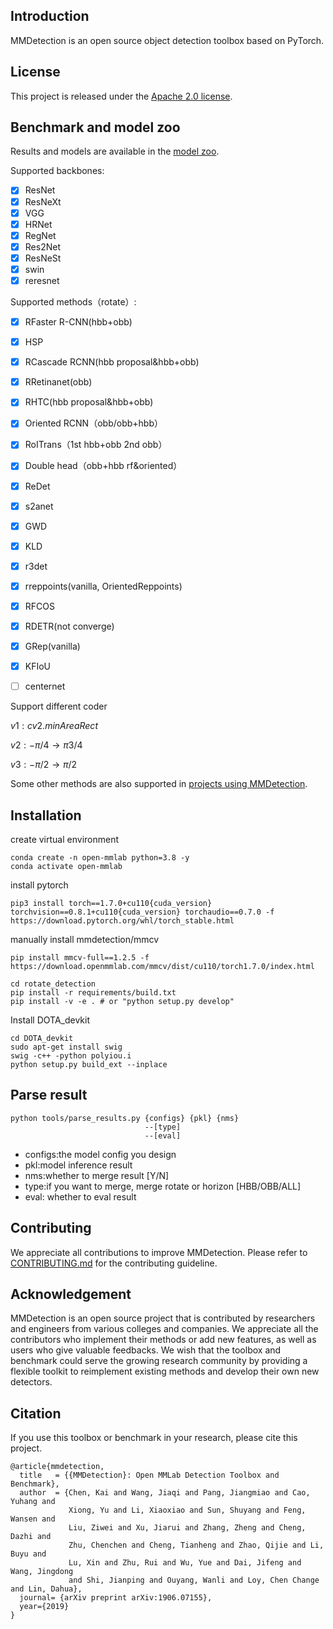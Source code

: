 ## Introduction

MMDetection is an open source object detection toolbox based on PyTorch.

## License

This project is released under the [Apache 2.0 license](LICENSE).

## Benchmark and model zoo

Results and models are available in the [model zoo](docs/model_zoo.md).

Supported backbones:

- [x] ResNet
- [x] ResNeXt
- [x] VGG
- [x] HRNet
- [x] RegNet
- [x] Res2Net
- [x] ResNeSt
- [x] swin
- [x] reresnet

Supported methods（rotate）:

- [x] RFaster R-CNN(hbb+obb)
- [x] HSP
- [x] RCascade RCNN(hbb proposal&hbb+obb)
- [x] RRetinanet(obb)
- [x] RHTC(hbb proposal&hbb+obb)
- [x] Oriented RCNN（obb/obb+hbb）
- [x] RoITrans（1st hbb+obb 2nd obb）
- [x] Double head（obb+hbb rf&oriented）
- [x] ReDet
- [x] s2anet
- [x] GWD
- [x] KLD
- [x] r3det
- [x] rreppoints(vanilla, OrientedReppoints)
- [x] RFCOS
- [x] RDETR(not converge)
- [x] GRep(vanilla)
- [x] KFIoU
- [ ] centernet



Support different coder

$v1:cv2.minAreaRect$

$v2:-\pi/4\rightarrow\pi 3/4$

$v3:-\pi/2\rightarrow\pi/2$

Some other methods are also supported in [projects using MMDetection](./docs/projects.md).

## Installation

create virtual environment

```
conda create -n open-mmlab python=3.8 -y
conda activate open-mmlab
```

install pytorch

```
pip3 install torch==1.7.0+cu110{cuda_version} torchvision==0.8.1+cu110{cuda_version} torchaudio==0.7.0 -f https://download.pytorch.org/whl/torch_stable.html
```

manually install mmdetection/mmcv

```
pip install mmcv-full==1.2.5 -f https://download.openmmlab.com/mmcv/dist/cu110/torch1.7.0/index.html
```

```
cd rotate_detection
pip install -r requirements/build.txt
pip install -v -e . # or "python setup.py develop"
```

Install DOTA_devkit

```
cd DOTA_devkit
sudo apt-get install swig
swig -c++ -python polyiou.i
python setup.py build_ext --inplace
```
## Parse result
```
python tools/parse_results.py {configs} {pkl} {nms}
                              --[type]
                              --[eval]
```
* configs:the model config you design
* pkl:model inference result
* nms:whether to merge result [Y/N]
* type:if you want to merge, merge rotate or horizon [HBB/OBB/ALL]
* eval: whether to eval result

## Contributing

We appreciate all contributions to improve MMDetection. Please refer to [CONTRIBUTING.md](.github/CONTRIBUTING.md) for the contributing guideline.

## Acknowledgement

MMDetection is an open source project that is contributed by researchers and engineers from various colleges and companies. We appreciate all the contributors who implement their methods or add new features, as well as users who give valuable feedbacks.
We wish that the toolbox and benchmark could serve the growing research community by providing a flexible toolkit to reimplement existing methods and develop their own new detectors.

## Citation

If you use this toolbox or benchmark in your research, please cite this project.

```
@article{mmdetection,
  title   = {{MMDetection}: Open MMLab Detection Toolbox and Benchmark},
  author  = {Chen, Kai and Wang, Jiaqi and Pang, Jiangmiao and Cao, Yuhang and
             Xiong, Yu and Li, Xiaoxiao and Sun, Shuyang and Feng, Wansen and
             Liu, Ziwei and Xu, Jiarui and Zhang, Zheng and Cheng, Dazhi and
             Zhu, Chenchen and Cheng, Tianheng and Zhao, Qijie and Li, Buyu and
             Lu, Xin and Zhu, Rui and Wu, Yue and Dai, Jifeng and Wang, Jingdong
             and Shi, Jianping and Ouyang, Wanli and Loy, Chen Change and Lin, Dahua},
  journal= {arXiv preprint arXiv:1906.07155},
  year={2019}
}
```

